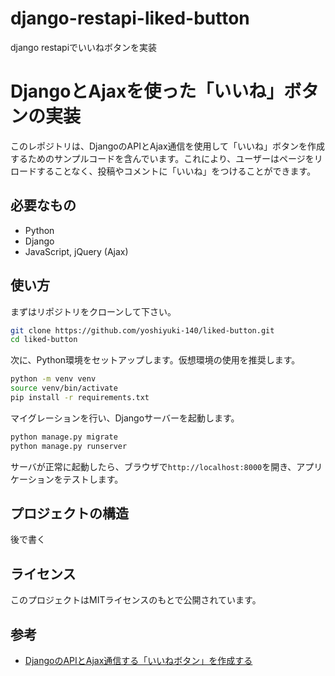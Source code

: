 # django-restapi-liked-button
django restapiでいいねボタンを実装


# DjangoとAjaxを使った「いいね」ボタンの実装

このレポジトリは、DjangoのAPIとAjax通信を使用して「いいね」ボタンを作成するためのサンプルコードを含んでいます。これにより、ユーザーはページをリロードすることなく、投稿やコメントに「いいね」をつけることができます。

## 必要なもの

- Python
- Django
- JavaScript, jQuery (Ajax)

## 使い方

まずはリポジトリをクローンして下さい。

```bash
git clone https://github.com/yoshiyuki-140/liked-button.git
cd liked-button
```

次に、Python環境をセットアップします。仮想環境の使用を推奨します。

```bash
python -m venv venv
source venv/bin/activate
pip install -r requirements.txt
```

マイグレーションを行い、Djangoサーバーを起動します。

```bash
python manage.py migrate
python manage.py runserver
```

サーバが正常に起動したら、ブラウザで`http://localhost:8000`を開き、アプリケーションをテストします。

## プロジェクトの構造

後で書く

## ライセンス

このプロジェクトはMITライセンスのもとで公開されています。

## 参考

- [DjangoのAPIとAjax通信する「いいねボタン」を作成する](https://django.kurodigi.com/ajax-django-api/)